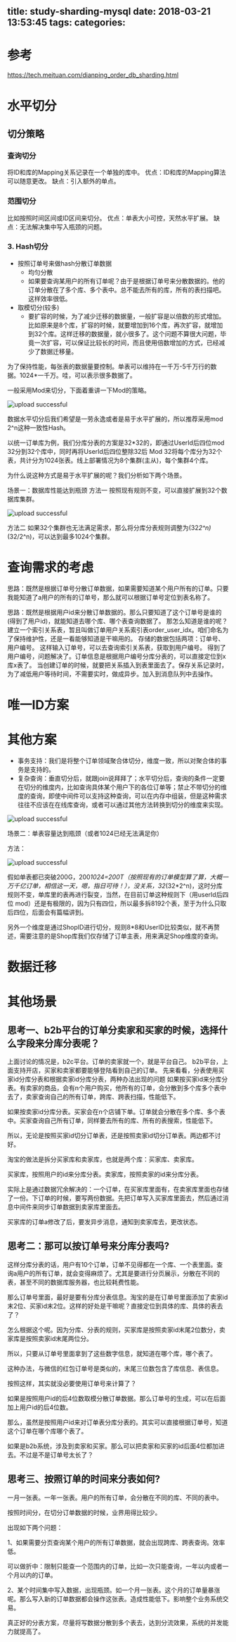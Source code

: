 title: study-sharding-mysql
date: 2018-03-21 13:53:45
tags:
categories:
---
# 参考
https://tech.meituan.com/dianping_order_db_sharding.html

# 水平切分
## 切分策略
###  查询切分
将ID和库的Mapping关系记录在一个单独的库中。
优点：ID和库的Mapping算法可以随意更改。
缺点：引入额外的单点。

### 范围切分
比如按照时间区间或ID区间来切分。
优点：单表大小可控，天然水平扩展。
缺点：无法解决集中写入瓶颈的问题。

### 3. Hash切分

- 按照订单号来做hash分散订单数据
	+ 均匀分散
    + 如果要查询某用户的所有订单呢？由于是根据订单号来分散数据的。他的订单分散在了多个库、多个表中。总不能去所有的库，所有的表扫描吧。这样效率很低。
- 取模切分(较多)
	+ 要扩容的时候，为了减少迁移的数据量，一般扩容是以倍数的形式增加。比如原来是8个库，扩容的时候，就要增加到16个库，再次扩容，就增加到32个库。这样迁移的数据量，就小很多了。这个问题不算很大问题，毕竟一次扩容，可以保证比较长的时间，而且使用倍数增加的方式，已经减少了数据迁移量。


为了保持性能，每张表的数据量要控制。单表可以维持在一千万-5千万行的数据。1024*一千万。哇，可以表示很多数据了。




一般采用Mod来切分，下面着重讲一下Mod的策略。

![upload successful](/images/pasted-86.png)

数据水平切分后我们希望是一劳永逸或者是易于水平扩展的，所以推荐采用mod 2^n这种一致性Hash。

以统一订单库为例，我们分库分表的方案是32*32的，即通过UserId后四位mod 32分到32个库中，同时再将UserId后四位整除32后 Mod 32将每个库分为32个表，共计分为1024张表。线上部署情况为8个集群(主从)，每个集群4个库。

为什么说这种方式是易于水平扩展的呢？我们分析如下两个场景。

场景一：数据库性能达到瓶颈
方法一
按照现有规则不变，可以直接扩展到32个数据库集群。

![upload successful](/images/pasted-87.png)


方法二
如果32个集群也无法满足需求，那么将分库分表规则调整为(32*2^n)*(32/2^n)，可以达到最多1024个集群。


# 查询需求的考虑
   思路：既然是根据订单号分散订单数据，如果需要知道某个用户所有的订单。只要我能知道了a用户的所有的订单号，那么就可以根据订单号定位到表名称了。

  思路：既然是根据用户id来分散订单数据的。那么只要知道了这个订单号是谁的(得到了用户id)，就能知道去哪个库、哪个表查询数据了。
      那怎么知道是谁的呢？建立一个索引关系表，暂且叫做订单用户关系索引表order_user_idx。咱们命名为了保持维护性，还是一看能够知道是干嘛用的。
   存储的数据包括两项：订单号、用户编号。
   这样输入订单号，可以去查询索引关系表，获取到用户编号。
   得到了用户编号，问题解决了。订单信息是根据用户编号分库分表的，可以直接定位到x库x表了。
  当创建订单的时候，就要把关系插入到表里面去了。保存关系记录时，为了减低用户等待时间，不需要实时，做成异步。加入到消息队列中去操作。




# 唯一ID方案
# 其他方案
- 事务支持：我们是将整个订单领域聚合体切分，维度一致，所以对聚合体的事务是支持的。
- 复杂查询：垂直切分后，就跟join说拜拜了；水平切分后，查询的条件一定要在切分的维度内，比如查询具体某个用户下的各位订单等；禁止不带切分的维度的查询，即使中间件可以支持这种查询，可以在内存中组装，但是这种需求往往不应该在在线库查询，或者可以通过其他方法转换到切分的维度来实现。



![upload successful](/images/pasted-88.png)

场景二：单表容量达到瓶颈（或者1024已经无法满足你）

方法：


![upload successful](/images/pasted-89.png)

假如单表都已突破200G，200*1024=200T（按照现有的订单模型算了算，大概一万千亿订单，相信这一天，嗯，指日可待！），没关系，32*(32*2^n)，这时分库规则不变，单库里的表再进行裂变，当然，在目前订单这种规则下（用userId后四位 mod）还是有极限的，因为只有四位，所以最多拆8192个表，至于为什么只取后四位，后面会有篇幅讲到。

另外一个维度是通过ShopID进行切分，规则8*8和UserID比较类似，就不再赘述，需要注意的是Shop库我们仅存储了订单主表，用来满足Shop维度的查询。

# 数据迁移

# 其他场景

## 思考一、b2b平台的订单分卖家和买家的时候，选择什么字段来分库分表呢？

上面讨论的情况是，b2c平台。订单的卖家就一个，就是平台自己。
b2b平台，上面支持开店，买家和卖家都要能够登陆看到自己的订单。
先来看看，分表使用买家id分库分表和根据卖家id分库分表，两种办法出现的问题
如果按买家id来分库分表。有卖家的商品，会有n个用户购买，他所有的订单，会分散到多个库多个表中去了，卖家查询自己的所有订单，跨库、跨表扫描，性能低下。

如果按卖家id分库分表。买家会在n个店铺下单。订单就会分散在多个库、多个表中。买家查询自己所有订单，同样要去所有的库、所有的表搜索，性能低下。

所以，无论是按照买家id切分订单表，还是按照卖家id切分订单表。两边都不讨好。

淘宝的做法是拆分买家库和卖家库，也就是两个库：买家库、卖家库。

买家库，按照用户的id来分库分表。卖家库，按照卖家的id来分库分表。

实际上是通过数据冗余解决的：一个订单，在买家库里面有，在卖家库里面也存储了一份。下订单的时候，要写两份数据。先把订单写入买家库里面去，然后通过消息中间件来同步订单数据到卖家库里面去。

买家库的订单a修改了后，要发异步消息，通知到卖家库去，更改状态。

## 思考二：那可以按订单号来分库分表吗?  
这样分库分表的话，用户有10个订单，订单不见得都在一个库、一个表里面。查询a用户的所有订单，就会变得麻烦了。尤其是要进行分页展示，分散在不同的表，甚至不同的数据库服务器，也比较耗费性能。

那么订单号里面，最好是要有分库分表信息。淘宝的是在订单号里面添加了卖家id末2位、买家id末2位。这样的好处是干嘛呢？直接定位到具体的库、具体的表去了？

怎么根据这个呢。因为分库、分表的规则，买家库是按照卖家id末尾2位数分，卖家库是按照卖家id末尾两位分。

所以，只要从订单号里面拿到了这些数字信息，就知道在哪个库，哪个表了。

这种办法，与微信的红包订单号是类似的，末尾三位数包含了库信息、表信息。 

按照这样，其实就没必要使用订单号来计算了？

如果是按照用户id的后4位数取模分散订单数据。那么订单号的生成，可以在后面加上用户id的后4位数。

那么，虽然是按照用户id来对订单表分库分表的。其实可以直接根据订单号，知道这个订单在哪个库哪个表了。

如果是b2b系统，涉及到卖家和买家。那么可以把卖家和买家的id后面4位都加进去。不过是不是订单号太长了？

## 思考三、按照订单的时间来分表如何?

一月一张表。一年一张表。用户的所有订单，会分散在不同的库、不同的表中。

按照时间分，在切分订单数据的时候，业界用得比较少。

出现如下两个问题：


1、如果需要分页查询某个用户的所有订单数据，就会出现跨库、跨表查询。效率低。

   可以做折中：限制只能查一个范围内的订单，比如一次只能查询，一年以内或者一个月以内的订单。

2、某个时间集中写入数据，出现瓶颈。如一个月一张表。这个月的订单量暴涨呢。那么写入新的订单数据都会操作这张表。造成性能低下。影响整个业务系统交易。

真正好的分表方案，尽量将写数据分散到多个表去，达到分流效果，系统的并发能力就提高了。
